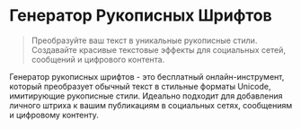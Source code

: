 # Генератор Рукописных Шрифтов

> Преобразуйте ваш текст в уникальные рукописные стили. Создавайте красивые текстовые эффекты для социальных сетей, сообщений и цифрового контента.

Генератор рукописных шрифтов - это бесплатный онлайн-инструмент, который преобразует обычный текст в стильные форматы Unicode, имитирующие рукописные стили. Идеально подходит для добавления личного штриха к вашим публикациям в социальных сетях, сообщениям и цифровому контенту.
